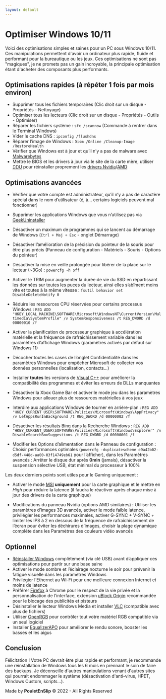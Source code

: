 ```yaml
---
layout: default
---
```


<div class="header">
  <div class="progress-container">
    <div class="progress-bar" id="myBar"></div>
  </div>  
</div>

# Optimiser Windows 10/11

Voici des optimisations simples et saines pour un PC sous Windows 10/11. Ces manipulations permettent d'avoir un ordinateur plus rapide, fluide et performant pour la bureautique ou les jeux. Ces optimisations ne sont pas "magiques", je ne promets pas un gain incroyable, la principale optimisation étant d'acheter des composants plus performants.

## Optimisations rapides (à répéter 1 fois par mois environ)

* Supprimer tous les fichiers temporaires (Clic droit sur un disque - Propriétés - Nettoyage)
* Optimiser tous les lecteurs (Clic droit sur un disque - Propriétés - Outils - Optimiser)
* Réparer les fichiers système : `sfc /scannow` (Commande à rentrer dans le Terminal Windows)
* Vider le cache DNS : `ipconfig /flushdns`
* Réparer l’image de Windows : `Dism /Online /Cleanup-Image /RestoreHealth`
* Vérifier que Windows est à jour et qu’il n’y a pas de malware avec [Malwarebytes](https://fr.malwarebytes.com/)
* Mettre le BIOS et les drivers à jour via le site de la carte mère, utiliser [DDU](https://www.guru3d.com/files-details/display-driver-uninstaller-download.html) pour réinstaller proprement les [drivers Nvidia](https://www.nvidia.fr/Download/index.aspx?lang=fr)/[AMD](https://www.amd.com/en/support)

## Optimisations avancées

* Vérifier que votre compte est administrateur, qu’il n’y a pas de caractère spécial dans le nom d’utilisateur (é, à... certains logiciels peuvent mal fonctionner)

* Supprimer les applications Windows que vous n’utilisez pas via [GeekUninstaller](https://geekuninstaller.com/download)

* Désactiver un maximum de programmes qui se lancent au démarrage de Windows (`Ctrl + Maj + Esc` - onglet Démarrage)

* Désactiver l’amélioration de la précision du pointeur de la souris pour être plus précis (Panneau de configuration - Matériels - Souris - Options du pointeur)

* Désactiver la mise en veille prolongée pour libérer de la place sur le lecteur (~3Go) : `powercfg -h off`

* Activer le TRIM pour augmenter la durée de vie du SSD en répartissant les données sur toutes les puces du lecteur, ainsi elles s’abîment moins vite et toutes à la même vitesse : `fsutil behavior set DisableDeleteNotify 0`

* Réduire les ressources CPU réservées pour certains processus Windows : `REG ADD "HKEY_LOCAL_MACHINE\SOFTWARE\Microsoft\WindowsNT\CurrentVersion\Multimedia\SystemProfile" /v SystemResponsiveness /t REG_DWORD /d 00000010 /f`

* Activer la planification de processeur graphique à accélération matérielle et la fréquence de rafraichissement variable dans les paramètres d’affichage Windows (paramètres activés par défaut sur Windows 11)

* Décocher toutes les cases de l’onglet Confidentialité dans les paramètres Windows pour empêcher Microsoft de collecter vos données personnelles (localisation, contacts...)

* Installer **toutes** les versions de [Visual C++](https://www.techpowerup.com/download/visual-c-redistributable-runtime-package-all-in-one/) pour améliorer la compatibilité des programmes et éviter les erreurs de DLLs manquantes

* Désactiver la Xbox Game Bar et activer le mode jeu dans les paramètres Windows pour allouer plus de ressources matérielles à vos jeux

* Interdire aux applications Windows de tourner en arrière-plan : `REG ADD "HKEY_CURRENT_USER\SOFTWARE\Policies\Microsoft\Windows\AppPrivacy" /v LetAppsRunInBackground /t REG_DWORD /d 00000002 /f`

* Désactiver les résultats Bing dans la Recherche Windows : `REG ADD "HKEY_CURRENT_USER\SOFTWARE\Policies\Microsoft\Windows\Explorer" /v DisableSearchBoxSuggestions /t REG_DWORD /d 00000001 /f`

* Modifier les Options d’alimentation dans le Panneau de configuration : Choisir performances optimales (`powercfg -duplicatescheme
e9a42b02-d5df-448d-aa00-03f14749eb61` pour l’afficher), dans les Paramètres avancés : Arrêter le disque dur après **0min** (jamais), désactiver la suspension sélective USB, état minimal du processeur à 100%

Les deux derniers points sont utiles pour le Gaming uniquement :

* Activer le mode [MSI](https://www.mediafire.com/file/ewpy1p0rr132thk/MSI_util_v3.zip/file) **uniquement** pour la carte graphique et le mettre en *High* pour réduire la latence (il faudra le réactiver après chaque mise à jour des drivers de la carte graphique)

* Modifications du panneau Nvidia (options AMD similaires) : Utiliser les paramètres d’images 3D avancés, activer le mode faible latence, privilégier les performances maximales, activer G-SYNC + V-SYNC + limiter les IPS à 2 en dessous de la fréquence de rafraîchissement de l’écran pour éviter les déchirures d’images, choisir la plage dynamique complète dans les Paramètres des couleurs vidéo avancés

## Optionnel

* [Réinstaller Windows](https://www.youtube.com/watch?v=uHOP4UbEGug) complètement (via clé USB) avant d’appliquer ces optimisations pour partir sur une base saine
* Activer le mode sombre et l’éclairage nocturne le soir pour prévenir la fatigue visuelle dans les paramètres Windows
* Privilégier l’Ethernet au Wi-Fi pour une meilleure connexion Internet et moins de latence
* Préférer [Firefox](https://www.mozilla.org/fr/firefox/new/) à Chrome pour le respect de la vie privée et la personnalisation de l'interface, extension [uBlock Origin](https://addons.mozilla.org/fr/firefox/addon/ublock-origin/) recommandée pour le blocage des publicités et pisteurs
* Désinstaller le lecteur Windows Media et installer [VLC](https://www.videolan.org/index.fr.html) (compatible avec plus de fichiers)
* Utiliser [OpenRGB](https://openrgb.org/releases.html) pour contrôler tout votre matériel RGB compatible via un seul logiciel
* Installer [EqualizerAPO](https://sourceforge.net/projects/equalizerapo/) pour améliorer le rendu sonore, booster les basses et les aigus

## Conclusion

Félicitation ! Votre PC devrait être plus rapide et performant, je recommande une réinstallation de Windows tous les 6 mois en prennant le soin de faire des backups. Je déconseille d'autres manipulations venant d'autres sites qui pourrait endommager le système (désactivation d'anti-virus, HPET, Windows Custom, scripts...).

Made by **PouletEnSlip** © 2022 - All Rights Reserved

<script src="../script/script.js"></script>
